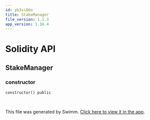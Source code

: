 ```yaml
---
id: yb3si86o
title: StakeManager
file_version: 1.1.3
app_version: 1.16.4
---
```


# Solidity API

## StakeManager

### constructor

```
constructor() public
```

<br/>

This file was generated by Swimm. [Click here to view it in the app](https://app.swimm.io/repos/Z2l0aHViJTNBJTNBc3Rha2UtbWFuYWdlciUzQSUzQWhleHBheS1kYXk=/docs/yb3si86o).
